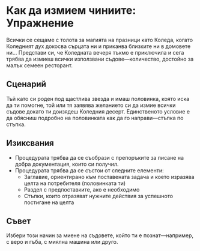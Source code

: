 # Как да измием чиниите: Упражнение

Всички се сещаме с толота за магията на празници като Коледа, когато Коледният дух докосва сърцата ни и приканва близките ни в домовете ни… Представи си, че Коледната вечеря тъкмо е приключила и сега трябва да измиеш всички използвани съдове&mdash;количество, достойно за малък семеен ресторант.

## Сценарий

Тъй като си роден под щастлива звезда и имаш половинка, която иска да ти помогне, той или тя заявява желанието си да измие всички съдове докато ти доизядеш Коледния десерт. Единственото условие е да обясниш подробно на половинката как да го направи&mdash;стъпка по стъпка.

## Изиксвания

*	Процедурата трябва да се съобрази с препоръките за писане на добра документация, които си получил.
*	Процедурата трябва да се състои от следните елементи:
	*	Заглавие, ориентирано към поставената задача и което изразява целта на потребителя (половинката ти)
	*	Раздел с предпоставките, ако е необходимо
	*	Стъпки, които отразяват нужните действия за успешното постигане на целта

## Съвет

Избери този начин за миене на съдовете, който ти е познат&mdash;например, с веро и гъба, с миялна машина или друго.
